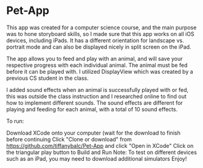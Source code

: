 # Pet-App
This app was created for a computer science course, and the main purpose was to hone storyboard skills, so I made sure that this app works on all iOS devices, including iPads. It has a different orientation for landscape vs. portrait mode and can also be displayed nicely in split screen on the iPad.

The app allows you to feed and play with an animal, and will save your respective progress with each individual animal. The animal must be fed before it can be played with. I utilized DisplayView which was created by a previous CS student in the class.

I added sound effects when an animal is successfully played with or fed, this was outside the class instruction and I researched online to find out how to implement different sounds. The sound effects are different for playing and feeding for each animal, with a total of 10 sound effects.


To run:

Download XCode onto your computer (wait for the download to finish before continuing
Click "Clone or download" from https://github.com/tiffanybalc/Pet-App and click "Open in XCode"
Click on the triangular play button to Build and Run
Note: To test on different devices such as an iPad, you may need to download additional simulators
Enjoy!
